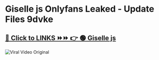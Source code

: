 
 # Giselle js Onlyfans Leaked - Update Files 9dvke

## <h2><a href="https://clipsfans.com/Giselle_js&ref=git">🔗 Click to LINKS ⏩⏩ 👉 🟢 Giselle js </a></h2>

<a href="https://clipsfans.com/Giselle_js&ref=git" rel="nofollow" data-target="animated-image.originalLink"><img src="https://i.ibb.co.com/xMMVF88/686577567.gif" alt="Viral Video Original" style="max-width: 100%; display: inline-block;" data-target="animated-image.originalImage"></a>

